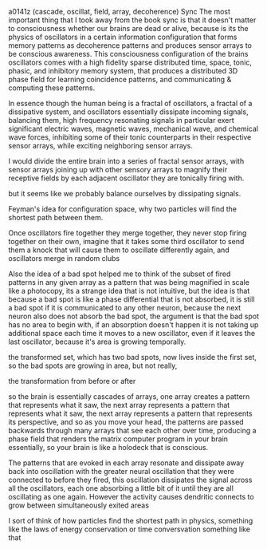 a0141z
(cascade, oscillat, field, array, decoherence)
Sync
The most important thing that I took away from the book sync is that it doesn't matter to consciousness whether our brains are dead or alive, because is its the physics of oscillators in a certain information configuration that forms memory patterns as decoherence patterns and produces sensor arrays to be conscious awareness. This consciousness configuration of the brains oscillators comes with a high fidelity sparse distributed time, space, tonic, phasic, and inhibitory memory system, that produces a distributed 3D phase field for learning coincidence patterns, and communicating & computing these patterns.

In essence though the human being is a fractal of oscillators, a fractal of a dissipative system, and oscillators essentially dissipate incoming signals, balancing them, high frequency resonating signals in particular exert significant electric waves, magnetic waves, mechanical wave, and chemical wave forces, inhibiting some of their tonic counterparts in their respective sensor arrays, while exciting neighboring sensor arrays.

I would divide the entire brain into a series of fractal sensor arrays, with sensor arrays joining up with other sensory arrays to magnify their receptive fields by each adjacent oscillator they are tonically firing with.

but it seems like we probably balance ourselves by dissipating signals.


Feyman's idea for configuration space, why two particles will find the shortest path between them.

Once oscillators fire together they merge together, they never stop firing together on their own, imagine that it takes some third oscillator to send them a knock that will cause them to oscillate differently again, and oscillators merge in random clubs

Also the idea of a bad spot helped me to think of the subset of fired patterns in any given array as a pattern that was being magnified in scale like a photocopy, its a strange idea that is not intuitive, but the idea is that because a bad spot is like a phase differential that is not absorbed, it is still a bad spot if it is communicated to any other neuron, because the next neuron also does not absorb the bad spot, the argument is that the bad spot has no area to begin with, if an absorption doesn't happen it is not taking up additional space each time it moves to a new oscillator, even if it leaves the last oscillator, because it's area is growing temporally.

the transformed set, which has two bad spots, now lives inside the first set, so the bad spots are growing in area, but not really, 

the transformation from before or after 

so the brain is essentially cascades of arrays, one array creates a pattern that represents what it saw, the next array represents a pattern that represents what it saw, the next array represents a pattern that represents its perspective, and so as you move your head, the patterns are passed backwards through many arrays that see each other over time, producing a phase field that renders the matrix computer program in your brain essentially, so your brain is like a holodeck that is conscious.

The patterns that are evoked in each array resonate and dissipate away back into oscillation with the greater neural oscillation that they were connected to before they fired, this oscillation dissipates the signal across all the oscillators, each one absorbing a little bit of it until they are all oscillating as one again. However the activity causes dendritic connects to grow between simultaneously exited areas

I sort of think of how particles find the shortest path in physics, something like the laws of energy conservation or time conversvation something like that


